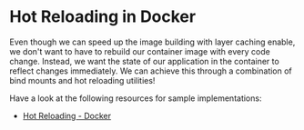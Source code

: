 # Hot Reloading in Docker

Even though we can speed up the image building with layer caching enable, we don't want to have to rebuild our container image with every code change. Instead, we want the state of our application in the container to reflect changes immediately. We can achieve this through a combination of bind mounts and hot reloading utilities!

Have a look at the following resources for sample implementations:

- [Hot Reloading - Docker](https://courses.devopsdirective.com/docker-beginner-to-pro/lessons/11-development-workflow/01-hot-reloading)

